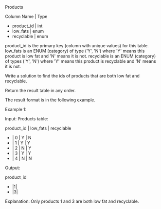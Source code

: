 Products

Column Name | Type 
- product_id | int
- low_fats | enum
- recyclable | enum

product_id is the primary key (column with unique values) for this table.
low_fats is an ENUM (category) of type ('Y', 'N') where 'Y' means this product is low fat and 'N' means it is not.
recyclable is an ENUM (category) of types ('Y', 'N') where 'Y' means this product is recyclable and 'N' means it is not.
 

Write a solution to find the ids of products that are both low fat and recyclable.

Return the result table in any order.

The result format is in the following example.

Example 1:

Input: 
Products table:

product_id  | low_fats | recyclable 
- | 0           | Y        | N
- | 1           | Y        | Y
- | 2           | N        | Y
- | 3           | Y        | Y
- | 4           | N        | N

Output: 

product_id  
- |1|
- |3|

Explanation: Only products 1 and 3 are both low fat and recyclable.
